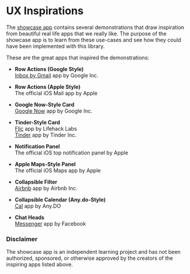 # UX Inspirations

The [showcase app](https://github.com/wix/react-native-interactable/tree/master/playground) contains several demonstrations that draw inspiration from beautiful real life apps that we really like. The purpose of the showcase app is to learn from these use-cases and see how they could have been implemented with this library.

These are the great apps that inspired the demonstrations:

* **Row Actions (Google Style)**
<br>[Inbox by Gmail](https://itunes.apple.com/us/app/inbox-by-gmail/id905060486?mt=8) app by Google Inc.

* **Row Actions (Apple Style)**
<br>The official iOS Mail app by Apple

* **Google Now-Style Card**
<br>[Google Now](https://itunes.apple.com/us/app/google-search-made-just-for-mobile/id284815942?mt=8) app by Google Inc.

* **Tinder-Style Card**
<br>[Flic](https://itunes.apple.com/us/app/flic-delete-manage-camera-roll-easily-delete-photos/id918263212?mt=8) app by Lifehack Labs
<br>[Tinder](https://itunes.apple.com/us/app/tinder/id547702041?mt=8) app by Tinder Inc.

* **Notification Panel**
<br>The official iOS top notification panel by Apple

* **Apple Maps-Style Panel**
<br>The official iOS Maps app by Apple

* **Collapsible Filter**
<br>[Airbnb](https://itunes.apple.com/us/app/airbnb/id401626263?mt=8) app by Airbnb Inc.

* **Collapsible Calendar (Any.do-Style)**
<br>[Cal](https://itunes.apple.com/us/app/cal-shared-calendar-daily-organizer-weekly-planner/id648287824?mt=8) app by Any.DO

* **Chat Heads**
<br>[Messenger](https://play.google.com/store/apps/details?id=com.facebook.orca&hl=en) app by Facebook

### Disclaimer

The showcase app is an independent learning project and has not been authorized, sponsored, or otherwise approved by the creators of the inspiring apps listed above.
